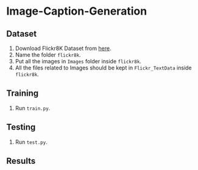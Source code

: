 # Image-Caption-Generation

## Dataset
1. Download Flickr8K Dataset from [here](https://www.kaggle.com/shadabhussain/flickr8k).
2. Name the folder `flickr8k`.
3. Put all the images in `Images` folder inside `flickr8k`.
4. All the files related to Images should be kept in `Flickr_TextData` inside `flickr8k`.

## Training
1. Run `train.py`.

## Testing
1. Run `test.py`.

## Results

